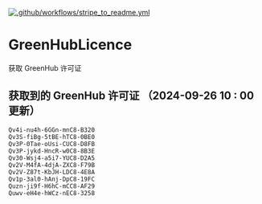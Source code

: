 [![.github/workflows/stripe_to_readme.yml](https://github.com/zjx-kimi/GreenHubLicence/actions/workflows/stripe_to_readme.yml/badge.svg)](https://github.com/zjx-kimi/GreenHubLicence/actions/workflows/stripe_to_readme.yml)
# GreenHubLicence
获取 GreenHub 许可证
## 获取到的 GreenHub 许可证 （2024-09-26 10 : 00 更新）
```
Qv4i-nu4h-6GGn-mnC8-B320
Qv3S-fiBg-5tBE-hTC8-0BE0
Qv3P-0Tae-oUsi-CUC8-D8FB
Qv3P-jykd-HncR-w0C8-8B3E
Qv30-Wsj4-a5i7-YUC8-D2A5
Qv2V-M4fA-4djA-ZXC8-F79B
Qv2V-Z87t-KbJH-LDC8-4E8A
Qv1p-3al0-hAnj-DpC8-19FC
Quzn-ji9f-H6hC-mCC8-AF29
Quwv-eH4e-hWCz-nEC8-3258
```

